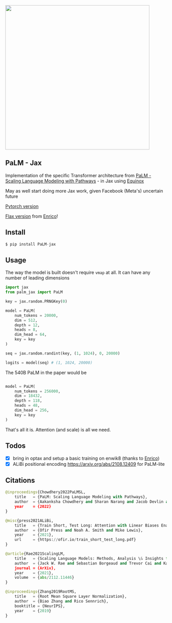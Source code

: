 <img src="./palm.gif" width="450px"></img>

## PaLM - Jax

Implementation of the specific Transformer architecture from <a href="https://ai.googleblog.com/2022/04/pathways-language-model-palm-scaling-to.html">PaLM - Scaling Language Modeling with Pathways</a> - in Jax using <a href="https://github.com/patrick-kidger/equinox">Equinox</a>

May as well start doing more Jax work, given Facebook (Meta's) uncertain future

<a href="https://github.com/lucidrains/PaLM-pytorch">Pytorch version</a>

<a href="https://github.com/conceptofmind/PaLM-flax">Flax version</a> from <a href="https://github.com/conceptofmind">Enrico</a>!


## Install

```py
$ pip install PaLM-jax
```

## Usage

The way the model is built doesn't require `vmap` at all. It can have any number of leading dimensions

```py
import jax
from palm_jax import PaLM

key = jax.random.PRNGKey(0)

model = PaLM(
    num_tokens = 20000,
    dim = 512,
    depth = 12,
    heads = 8,
    dim_head = 64,
    key = key
)

seq = jax.random.randint(key, (1, 1024), 0, 20000)

logits = model(seq) # (1, 1024, 20000)
```

The 540B PaLM in the paper would be


```py

model = PaLM(
    num_tokens = 256000,
    dim = 18432,
    depth = 118,
    heads = 48,
    dim_head = 256,
    key = key
)

```

That's all it is. Attention (and scale) is all we need.

## Todos

- [x] bring in optax and setup a basic training on enwik8 (thanks to <a href="https://github.com/conceptofmind">Enrico</a>)
- [x] ALiBi positional encoding https://arxiv.org/abs/2108.12409 for PaLM-lite

## Citations

```py
@inproceedings{Chowdhery2022PaLMSL,
    title   = {PaLM: Scaling Language Modeling with Pathways},
    author  = {Aakanksha Chowdhery and Sharan Narang and Jacob Devlin and Maarten Bosma and Gaurav Mishra and Adam Roberts and Paul Barham and Hyung Won Chung and Charles Sutton and Sebastian Gehrmann and Parker Schuh and Kensen Shi and Sasha Tsvyashchenko and Joshua Maynez and Abhishek Rao and Parker Barnes and Yi Tay and Noam M. Shazeer and Vinodkumar Prabhakaran and Emily Reif and Nan Du and Benton C. Hutchinson and Reiner Pope and James Bradbury and Jacob Austin and Michael Isard and Guy Gur-Ari and Pengcheng Yin and Toju Duke and Anselm Levskaya and Sanjay Ghemawat and Sunipa Dev and Henryk Michalewski and Xavier Garc{\'i}a and Vedant Misra and Kevin Robinson and Liam Fedus and Denny Zhou and Daphne Ippolito and David Luan and Hyeontaek Lim and Barret Zoph and Alexander Spiridonov and Ryan Sepassi and David Dohan and Shivani Agrawal and Mark Omernick and Andrew M. Dai and Thanumalayan Sankaranarayana Pillai and Marie Pellat and Aitor Lewkowycz and Erica Oliveira Moreira and Rewon Child and Oleksandr Polozov and Katherine Lee and Zongwei Zhou and Xuezhi Wang and Brennan Saeta and Mark Diaz and Orhan Firat and Michele Catasta and Jason Wei and Kathleen S. Meier-Hellstern and Douglas Eck and Jeff Dean and Slav Petrov and Noah Fiedel},
    year    = {2022}
}
```

```py
@misc{press2021ALiBi,
    title   = {Train Short, Test Long: Attention with Linear Biases Enable Input Length Extrapolation},
    author  = {Ofir Press and Noah A. Smith and Mike Lewis},
    year    = {2021},
    url     = {https://ofir.io/train_short_test_long.pdf}
}
```

```py
@article{Rae2021ScalingLM,
    title   = {Scaling Language Models: Methods, Analysis \& Insights from Training Gopher},
    author  = {Jack W. Rae and Sebastian Borgeaud and Trevor Cai and Katie Millican and Jordan Hoffmann and Francis Song and John Aslanides and Sarah Henderson and Roman Ring and Susannah Young and Eliza Rutherford and Tom Hennigan and Jacob Menick and Albin Cassirer and Richard Powell and George van den Driessche and Lisa Anne Hendricks and Maribeth Rauh and Po-Sen Huang and Amelia Glaese and Johannes Welbl and Sumanth Dathathri and Saffron Huang and Jonathan Uesato and John F. J. Mellor and Irina Higgins and Antonia Creswell and Nathan McAleese and Amy Wu and Erich Elsen and Siddhant M. Jayakumar and Elena Buchatskaya and David Budden and Esme Sutherland and Karen Simonyan and Michela Paganini and L. Sifre and Lena Martens and Xiang Lorraine Li and Adhiguna Kuncoro and Aida Nematzadeh and Elena Gribovskaya and Domenic Donato and Angeliki Lazaridou and Arthur Mensch and Jean-Baptiste Lespiau and Maria Tsimpoukelli and N. K. Grigorev and Doug Fritz and Thibault Sottiaux and Mantas Pajarskas and Tobias Pohlen and Zhitao Gong and Daniel Toyama and Cyprien de Masson d'Autume and Yujia Li and Tayfun Terzi and Vladimir Mikulik and Igor Babuschkin and Aidan Clark and Diego de Las Casas and Aurelia Guy and Chris Jones and James Bradbury and Matthew G. Johnson and Blake A. Hechtman and Laura Weidinger and Iason Gabriel and William S. Isaac and Edward Lockhart and Simon Osindero and Laura Rimell and Chris Dyer and Oriol Vinyals and Kareem W. Ayoub and Jeff Stanway and L. L. Bennett and Demis Hassabis and Koray Kavukcuoglu and Geoffrey Irving},
    journal = {ArXiv},
    year    = {2021},
    volume  = {abs/2112.11446}
}
```

```py
@inproceedings{Zhang2019RootMS,
    title   = {Root Mean Square Layer Normalization},
    author  = {Biao Zhang and Rico Sennrich},
    booktitle = {NeurIPS},
    year    = {2019}
}
```
